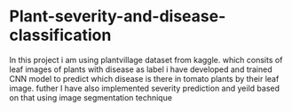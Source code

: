 # Plant-severity-and-disease-classification

In this project i am using plantvillage dataset from kaggle. which consits of leaf images of plants with disease as label i have developed and trained CNN model to predict which 
disease is there in tomato plants by their leaf image. futher I have also implemented severity prediction and yeild based on that using image segmentation technique
